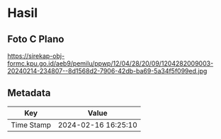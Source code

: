 # Hasil

## Foto C Plano

https://sirekap-obj-formc.kpu.go.id/aeb9/pemilu/ppwp/12/04/28/20/09/1204282009003-20240214-234807--8d1568d2-7906-42db-ba69-5a34f5f099ed.jpg


## Metadata

| Key        | Value               |
| ---------- | ------------------- |
| Time Stamp | 2024-02-16 16:25:10 |



